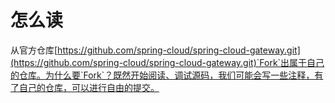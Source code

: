 # 怎么读

从官方仓库[https://github.com/spring-cloud/spring-cloud-gateway.git](https://github.com/spring-cloud/spring-cloud-gateway.git)`Fork`出属于自己的仓库。为什么要`Fork`？既然开始阅读、调试源码，我们可能会写一些注释，有了自己的仓库，可以进行自由的提交。

